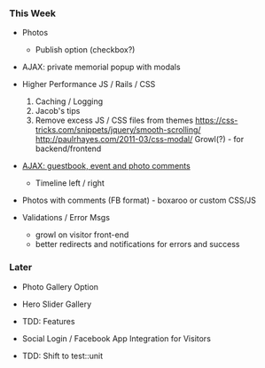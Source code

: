 ### This Week
* Photos
  - Publish option (checkbox?)

* AJAX: private memorial popup with modals

* Higher Performance JS / Rails / CSS
  1. Caching / Logging
  2. Jacob's tips
  3. Remove excess JS / CSS files from themes
  https://css-tricks.com/snippets/jquery/smooth-scrolling/
  http://paulrhayes.com/2011-03/css-modal/
  Growl(?) - for backend/frontend

* [AJAX: guestbook, event and photo comments ](http://stackoverflow.com/questions/23591673/rails-4-loading-posts-w-jquery-ajax-on-a-load-more-button)
  - Timeline left / right
* Photos with comments (FB format) - boxaroo or custom CSS/JS

* Validations / Error Msgs
  - growl on visitor front-end
  - better redirects and notifications for errors and success

### Later
* Photo Gallery Option
* Hero Slider Gallery

* TDD: Features

* Social Login / Facebook App Integration for Visitors
* TDD: Shift to test::unit
